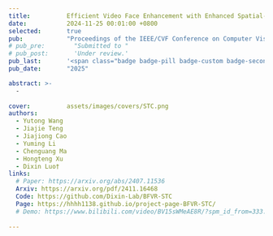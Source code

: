 ```yaml
---
title:          Efficient Video Face Enhancement with Enhanced Spatial-Temporal Consistency
date:           2024-11-25 00:01:00 +0800
selected:       true
pub:            "Proceedings of the IEEE/CVF Conference on Computer Vision and Pattern Recognition, CVPR"
# pub_pre:        "Submitted to "
# pub_post:       'Under review.'
pub_last:       '<span class="badge badge-pill badge-custom badge-secondary">Conference</span>'
pub_date:       "2025"

abstract: >-
  -
  
cover:          assets/images/covers/STC.png
authors:
  - Yutong Wang
  - Jiajie Teng
  - Jiajiong Cao
  - Yuming Li 
  - Chenguang Ma
  - Hongteng Xu
  - Dixin Luo†
links:
  # Paper: https://arxiv.org/abs/2407.11536
  Arxiv: https://arxiv.org/pdf/2411.16468
  Code: https://github.com/Dixin-Lab/BFVR-STC
  Page: https://hhhh1138.github.io/project-page-BFVR-STC/
  # Demo: https://www.bilibili.com/video/BV15sWMeAE8R/?spm_id_from=333.999.0.0&vd_source=4526cf207f29ce6d50810b04d3105cfd
  
---
```

